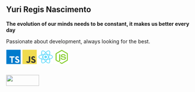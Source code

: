 ## Yuri Regis Nascimento


<Strong>The evolution of our minds needs to be constant, it makes us better every day </strong>
<!-- <div>
  <img height="180cm" src="https://github-readme-stats.vercel.app/api?username=yurifardel&theme=omni&show_icons=true"/>
  <img height="180cm" src="https://github-readme-stats.vercel.app/api/top-langs/?username=yurifardel&layout=compact&langs_count=16&theme=omni"/>
</div> -->
Passionate about development, always looking for the best. 

<div>

  <img  align="center" target="_blank" height="40" width="40" src="https://github.com/devicons/devicon/blob/master/icons/typescript/typescript-original.svg" />
  <img  align="center" height="40" width="40" src="https://github.com/devicons/devicon/blob/master/icons/javascript/javascript-original.svg" />
  <img  align="center" height="40" width="40" src="https://github.com/devicons/devicon/blob/master/icons/react/react-original.svg" />
  <img  align="center" height="40" width="40" src="https://github.com/devicons/devicon/blob/master/icons/nodejs/nodejs-original.svg" />


  
  
  
  
  


 </div>
 
##

<div>
  <a href="https://www.linkedin.com/in/yurifardel/">
        <img  align="center" height="30" width="90" src="https://img.shields.io/badge/LinkedIn-0077B5?style=for-the-badge&logo=linkedin&logoColor=white" />
  </a>
</div>


